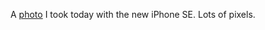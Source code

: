 A <a href="http://scripting.com/images/2020/08/12/countryRoad.png">photo</a> I took today with the new iPhone SE. Lots of pixels. 
